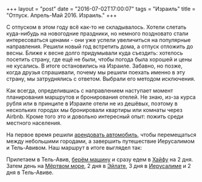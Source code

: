 +++
layout = "post"
date = "2016-07-02T17:00:07"
tags = "Израиль"
title = "Отпуск. Апрель-Май 2016. Израиль."
+++

С отпуском в этом году всё как-то не складывалось. Хотели слетать куда-нибудь на новогодние праздники, но немного поздновато стали интересоваться ценами - они уже успели увеличиться на популярные направления. Решили новый год встретить дома, а отпуск отложить до весны. Ближе к весне долго придумывали куда съездить: хотелось посетить страну, где ещё не были, чтобы погода была хорошей и цены не кусались. В итоге остановились на Израиле. Забавно, но позже, когда друзья спрашивали, почему мы решили поехать именно в эту страну, мы затруднялись с ответом. Выбрали его методом исключения.

Как всегда, определившись с направлением наступает момент планирования маршрутов и бронирования отелей. Не знаю, из-за курса рубля или в принципе в Израиле отели не из дешёвых, поэтому в нескольких городах мы бронировали квартиры или комнаты через Airbnb. Кроме того это и довольно интересный опыт: пожить среди местного населения. 

На первое время решили [арендовать автомобиль](http://theuniversearound.com/post/146805742163/%D0%BE%D1%82%D0%BF%D1%83%D1%81%D0%BA-%D0%B0%D0%BF%D1%80%D0%B5%D0%BB%D1%8C-%D0%BC%D0%B0%D0%B9-2016-%D0%B8%D0%B7%D1%80%D0%B0%D0%B8%D0%BB%D1%8C-%D0%B0%D1%80%D0%B5%D0%BD%D0%B4%D0%B0-%D0%B0%D0%B2%D1%82%D0%BE), чтобы перемещаться между небольшими городами, а завершить путешествие Иерусалимом и Тель-Авивом. Наш маршрут в итоге выглядел так:

Прилетаем в Тель-Авив, [берём машину](http://theuniversearound.com/post/146805742163/%D0%BE%D1%82%D0%BF%D1%83%D1%81%D0%BA-%D0%B0%D0%BF%D1%80%D0%B5%D0%BB%D1%8C-%D0%BC%D0%B0%D0%B9-2016-%D0%B8%D0%B7%D1%80%D0%B0%D0%B8%D0%BB%D1%8C-%D0%B0%D1%80%D0%B5%D0%BD%D0%B4%D0%B0-%D0%B0%D0%B2%D1%82%D0%BE) и сразу едем в [Хайфу](http://theuniversearound.com/post/146837539538/%D0%BE%D1%82%D0%BF%D1%83%D1%81%D0%BA-%D0%B0%D0%BF%D1%80%D0%B5%D0%BB%D1%8C-%D0%BC%D0%B0%D0%B9-2016-%D0%B8%D0%B7%D1%80%D0%B0%D0%B8%D0%BB%D1%8C-%D1%85%D0%B0%D0%B9%D1%84%D0%B0) на 2 дня. Затем день на [Мёртвом море](http://theuniversearound.com/post/146948404028/%D0%BE%D1%82%D0%BF%D1%83%D1%81%D0%BA-%D0%B0%D0%BF%D1%80%D0%B5%D0%BB%D1%8C-%D0%BC%D0%B0%D0%B9-2016-%D0%B8%D0%B7%D1%80%D0%B0%D0%B8%D0%BB%D1%8C-%D0%BC%D0%B5%D1%80%D1%82%D0%B2%D0%BE%D0%B5-%D0%BC%D0%BE%D1%80%D0%B5), 2 дня в [Эйлате](http://theuniversearound.com/post/148090443353/%D0%BE%D1%82%D0%BF%D1%83%D1%81%D0%BA-%D0%B0%D0%BF%D1%80%D0%B5%D0%BB%D1%8C-%D0%BC%D0%B0%D0%B9-2016-%D0%B8%D0%B7%D1%80%D0%B0%D0%B8%D0%BB%D1%8C-%D1%8D%D0%B9%D0%BB%D0%B0%D1%82), 3 дня в [Иерусалиме](http://theuniversearound.com/post/148350234108/%D0%BE%D1%82%D0%BF%D1%83%D1%81%D0%BA-%D0%B0%D0%BF%D1%80%D0%B5%D0%BB%D1%8C-%D0%BC%D0%B0%D0%B9-2016-%D0%B8%D0%B7%D1%80%D0%B0%D0%B8%D0%BB%D1%8C-%D0%B8%D0%B5%D1%80%D1%83%D1%81%D0%B0%D0%BB%D0%B8%D0%BC) и 2 дня в Тель-Авиве.
